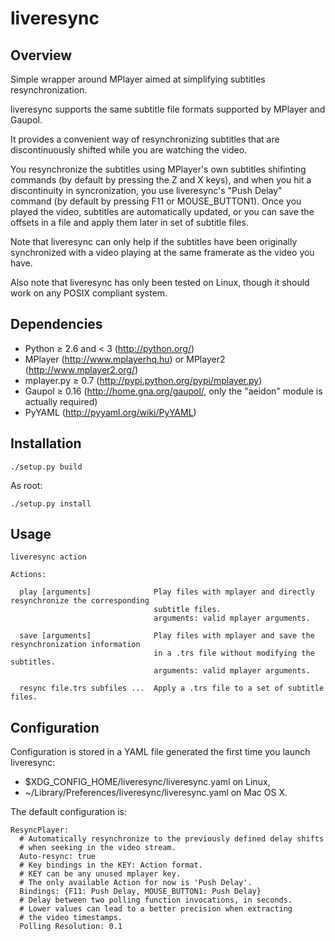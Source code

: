 liveresync
==========

Overview
--------

Simple wrapper around MPlayer aimed at simplifying subtitles resynchronization.

liveresync supports the same subtitle file formats supported by MPlayer and Gaupol.

It provides a convenient way of resynchronizing subtitles that are discontinuously shifted
while you are watching the video.

You resynchronize the subtitles using MPlayer's own subtitles shifinting commands (by default by
pressing the Z and X keys), and when you hit a discontinuity in syncronization, you use liveresync's
"Push Delay" command (by default by pressing F11 or MOUSE_BUTTON1). Once you played the video, subtitles
are automatically updated, or you can save the offsets in a file and apply them later in set of
subtitle files.

Note that liveresync can only help if the subtitles have been originally synchronized with
a video playing at the same framerate as the video you have.

Also note that liveresync has only been tested on Linux, though it should work on any POSIX compliant
system.

Dependencies 
------------
- Python ≥ 2.6 and < 3 (http://python.org/)
- MPlayer (http://www.mplayerhq.hu) or MPlayer2 (http://www.mplayer2.org/)
- mplayer.py ≥ 0.7 (http://pypi.python.org/pypi/mplayer.py)
- Gaupol ≥ 0.16 (http://home.gna.org/gaupol/, only the "aeidon" module is actually required)
- PyYAML (http://pyyaml.org/wiki/PyYAML)

Installation
------------

    ./setup.py build
As root:

    ./setup.py install

Usage
-----

    liveresync action
    
    Actions:
    
      play [arguments]              Play files with mplayer and directly resynchronize the corresponding
                                    subtitle files.
                                    arguments: valid mplayer arguments.
    
      save [arguments]              Play files with mplayer and save the resynchronization information
                                    in a .trs file without modifying the subtitles.
                                    arguments: valid mplayer arguments.
    
      resync file.trs subfiles ...  Apply a .trs file to a set of subtitle files.

Configuration
-------------

Configuration is stored in a YAML file generated the first time you launch liveresync:

- $XDG_CONFIG_HOME/liveresync/liveresync.yaml on Linux,
- ~/Library/Preferences/liveresync/liveresync.yaml on Mac OS X.

The default configuration is:

    ResyncPlayer:
      # Automatically resynchronize to the previously defined delay shifts
      # when seeking in the video stream.
      Auto-resync: true
      # Key bindings in the KEY: Action format.
      # KEY can be any unused mplayer key.
      # The only available Action for now is 'Push Delay'.
      Bindings: {F11: Push Delay, MOUSE_BUTTON1: Push Delay}
      # Delay between two polling function invocations, in seconds.
      # Lower values can lead to a better precision when extracting
      # the video timestamps.
      Polling Resolution: 0.1
